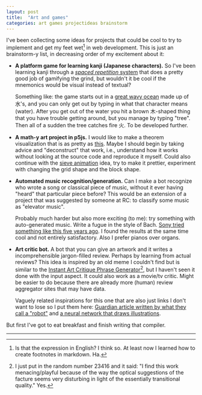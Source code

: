 ```yaml
---
layout: post
title:  "Art and games"
categories: art games projectideas brainstorm
---
```


I've been collecting some ideas for projects that could be cool to try to implement and get my feet wet[^1] in web development. This is just an brainstorm-y list, in decreasing order of my excitement about it:

* **A platform game for learning kanji (Japanese characters).**
    So I've been learning kanji through a [_spaced repetition_ system](https://www.wanikani.com) that does a pretty good job of gamifying the grind, but wouldn't it be cool if the mnemonics would be visual instead of textual? 
    
    Something like: the game starts out in a [great wavy ocean](https://en.wikipedia.org/wiki/The_Great_Wave_off_Kanagawa) made up of 水's, and you can only get out by typing in what that character means (water). After you get out of the water you hit a brown 木-shaped thing that you have trouble getting around, but you manage by typing "tree". Then all of a sudden the tree catches fire 火. To be developed further. 

* **A math-y art project in p5js.**
    I would like to make a theorem visualization that is as pretty as [this](https://ity.cool/dh). Maybe I should begin by taking advice and "deconstruct" that work, i.e., understand how it works without looking at the source code and reproduce it myself. Could also continue with the [sieve animation](https://mnopqr1.github.io/2021/02/15/eratosthenes-animated.html) idea, try to make it prettier, experiment with changing the grid shape and the block shape.

* **Automated music recognition/generation.**
    Can I make a bot recognize who wrote a song or classical piece of music, without it ever having "heard" that particular piece before? This would be an extension of a project that was suggested by someone at RC: to classify some music as "elevator music". 
    
    Probably much harder but also more exciting (to me): try something with auto-generated music. Write a fugue in the style of Bach. [Sony tried something like this five years ago](http://www.flow-machines.com/history/projects/deepbach-polyphonic-music-generation-bach-chorales/). I found the results at the same time cool and not entirely satisfactory. Also I prefer pianos over organs.

* **Art critic bot.**
    A bot that you can give an artwork and it writes a incomprehensible jargon-filled review. Perhaps by learning from actual reviews? This idea is inspired by an old meme I couldn't find but is similar to the [Instant Art Critique Phrase Generator](http://www.pixmaven.com/phrase_generator.html)[^2], but I haven't seen it done with the input aspect. It could also work as a movie/tv critic. Might be easier to do because there are already more (human) review aggregator sites that may have data.

    Vaguely related inspirations for this one that are also just links I don't want to lose so I put them here: [Guardian article written by what they call a "robot"](https://www.theguardian.com/commentisfree/2020/sep/08/robot-wrote-this-article-gpt-3) and [a neural network that draws illustrations](https://openai.com/blog/dall-e/).

But first I've got to eat breakfast and finish writing that compiler. 

---

[^1]: Is that the expression in English? I think so. At least now I learned how to create footnotes in markdown. Ha. 

[^2]: I just put in the random number 23416 and it said: "I find this work menacing/playful because of the way the optical suggestions of the facture seems very disturbing in light of the essentially transitional quality." Yes.